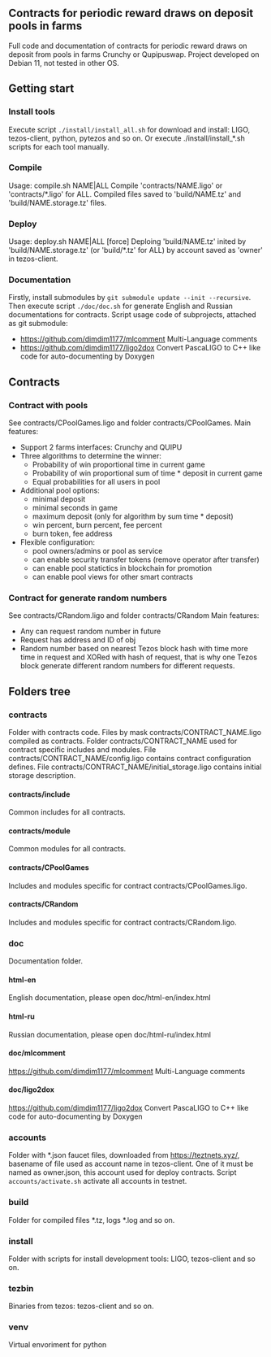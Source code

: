 ## Contracts for periodic reward draws on deposit pools in farms

Full code and documentation of contracts for periodic reward draws on deposit from pools in farms Crunchy or Qupipuswap.
Project developed on Debian 11, not tested in other OS.

## Getting start

### Install tools

Execute script `./install/install_all.sh` for download and install: LIGO, tezos-client, python, pytezos and so on.
Or execute ./install/install_*.sh scripts for each tool manually.

### Compile

Usage: compile.sh NAME|ALL
Compile 'contracts/NAME.ligo' or 'contracts/*.ligo' for ALL.
Compiled files saved to 'build/NAME.tz' and 'build/NAME.storage.tz' files.

### Deploy

Usage: deploy.sh NAME|ALL [force]
Deploing 'build/NAME.tz' inited by 'build/NAME.storage.tz' (or 'build/*.tz' for ALL) by account saved as 'owner' in tezos-client.

### Documentation

Firstly, install submodules by `git submodule update --init --recursive`.
Then execute script `./doc/doc.sh` for generate English and Russian documentations for contracts.
Script usage code of subprojects, attached as git submodule:
- https://github.com/dimdim1177/mlcomment Multi-Language comments
- https://github.com/dimdim1177/ligo2dox Convert PascaLIGO to C++ like code for auto-documenting by Doxygen

## Contracts

### Contract with pools

See contracts/CPoolGames.ligo and folder contracts/CPoolGames.
Main features:
- Support 2 farms interfaces: Crunchy and QUIPU
- Three algorithms to determine the winner:
    - Probability of win proportional time in current game
    - Probability of win proportional sum of time * deposit in current game
    - Equal probabilities for all users in pool
- Additional pool options:
    - minimal deposit
    - minimal seconds in game
    - maximum deposit (only for algorithm by sum time * deposit)
    - win percent, burn percent, fee percent
    - burn token, fee address
- Flexible configuration:
    - pool owners/admins or pool as service
    - can enable security transfer tokens (remove operator after transfer)
    - can enable pool statictics in blockchain for promotion
    - can enable pool views for other smart contracts

### Contract for generate random numbers

See contracts/CRandom.ligo and folder contracts/CRandom
Main features:
- Any can request random number in future
- Request has address and ID of obj
- Random number based on nearest Tezos block hash with time more time in request and XORed with hash of request, that is why one Tezos block generate different random numbers for different requests.


## Folders tree

### contracts

Folder with contracts code. Files by mask contracts/CONTRACT_NAME.ligo compiled as contracts.
Folder contracts/CONTRACT_NAME used for contract specific includes and modules.
File contracts/CONTRACT_NAME/config.ligo contains contract configuration defines.
File contracts/CONTRACT_NAME/initial_storage.ligo contains initial storage description.

#### contracts/include

Common includes for all contracts.

#### contracts/module

Common modules for all contracts.

#### contracts/CPoolGames

Includes and modules specific for contract contracts/CPoolGames.ligo.

#### contracts/CRandom

Includes and modules specific for contract contracts/CRandom.ligo.

### doc

Documentation folder.

#### html-en

English documentation, please open doc/html-en/index.html

#### html-ru

Russian documentation, please open doc/html-ru/index.html

#### doc/mlcomment

https://github.com/dimdim1177/mlcomment Multi-Language comments

#### doc/ligo2dox

https://github.com/dimdim1177/ligo2dox Convert PascaLIGO to C++ like code for auto-documenting by Doxygen

### accounts

Folder with *.json faucet files, downloaded from https://teztnets.xyz/, basename of file used as account name in tezos-client.
One of it must be named as owner.json, this account used for deploy contracts.
Script `accounts/activate.sh` activate all accounts in testnet.

### build

Folder for compiled files *.tz, logs *.log and so on.

### install

Folder with scripts for install development tools: LIGO, tezos-client and so on.

### tezbin

Binaries from tezos: tezos-client and so on.

### venv

Virtual envoriment for python
